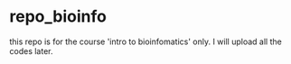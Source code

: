 # repo_bioinfo
this repo is for the course 'intro to bioinfomatics' only.
I will upload all the codes later.
